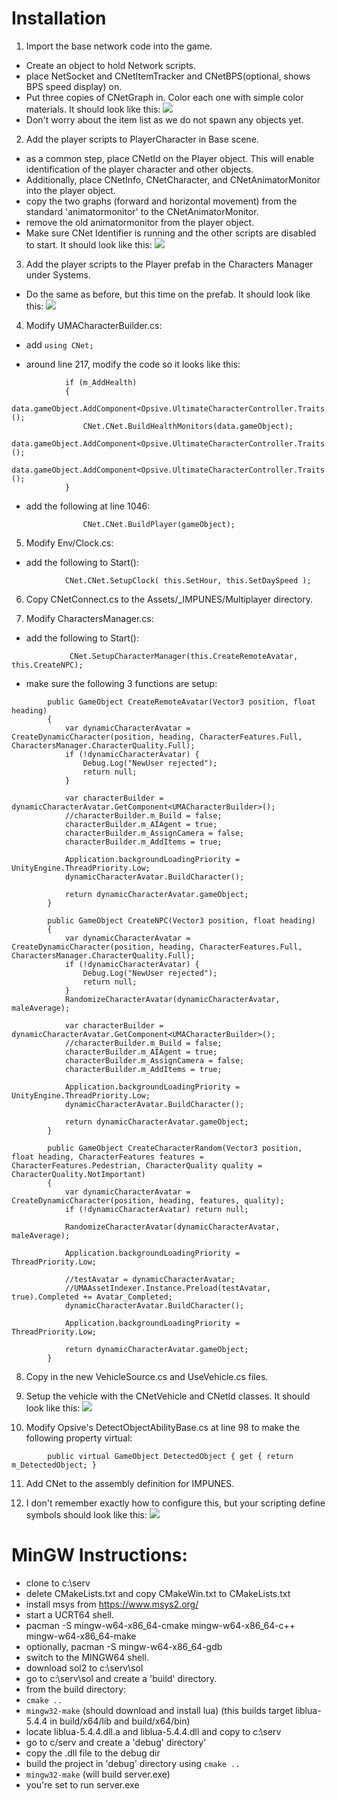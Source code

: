 # Installation

1. Import the base network code into the game.

- Create an object to hold Network scripts.
- place NetSocket and CNetItemTracker and CNetBPS(optional, shows BPS speed display) on.
- Put three copies of CNetGraph in. Color each one with simple color materials. It should look like this:
![](https://i.imgur.com/pkkqlQJ.png)
- Don't worry about the item list as we do not spawn any objects yet.

2. Add the player scripts to PlayerCharacter in Base scene.

- as a common step, place CNetId on the Player object. This will enable identification of the player character and other objects.
- Additionally, place CNetInfo, CNetCharacter, and CNetAnimatorMonitor into the player object.
- copy the two graphs (forward and horizontal movement) from the standard 'animatormonitor' to the CNetAnimatorMonitor.
- remove the old animatormonitor from the player object.
- Make sure CNet Identifier is running and the other scripts are disabled to start. It should look like this:
![](https://i.imgur.com/KzANWOE.png)

3. Add the player scripts to the Player prefab in the Characters Manager under Systems.

- Do the same as before, but this time on the prefab. It should look like this:
![](https://i.imgur.com/IY7YdPm.png)


4. Modify UMACharacterBuilder.cs:
- add `using CNet;`

- around line 217, modify the code so it looks like this:
```
            if (m_AddHealth)
            {
                data.gameObject.AddComponent<Opsive.UltimateCharacterController.Traits.AttributeManager>();
                CNet.CNet.BuildHealthMonitors(data.gameObject);
                data.gameObject.AddComponent<Opsive.UltimateCharacterController.Traits.CharacterHealth>();
                data.gameObject.AddComponent<Opsive.UltimateCharacterController.Traits.CharacterRespawner>();
            }
```

- add the following at line 1046:
```
                CNet.CNet.BuildPlayer(gameObject);
```

5. Modify Env/Clock.cs:
- add the following to Start():
```
            CNet.CNet.SetupClock( this.SetHour, this.SetDaySpeed );
```


6. Copy CNetConnect.cs to the Assets/_IMPUNES/Multiplayer directory.

7. Modify CharactersManager.cs:
- add the following to Start():
```
             CNet.SetupCharacterManager(this.CreateRemoteAvatar, this.CreateNPC);
```
- make sure the following 3 functions are setup:

```
        public GameObject CreateRemoteAvatar(Vector3 position, float heading)
        {
            var dynamicCharacterAvatar = CreateDynamicCharacter(position, heading, CharacterFeatures.Full, CharactersManager.CharacterQuality.Full);
            if (!dynamicCharacterAvatar) {
                Debug.Log("NewUser rejected");
                return null;
            }

            var characterBuilder = dynamicCharacterAvatar.GetComponent<UMACharacterBuilder>();
            //characterBuilder.m_Build = false;
            characterBuilder.m_AIAgent = true;
            characterBuilder.m_AssignCamera = false;
            characterBuilder.m_AddItems = true;

            Application.backgroundLoadingPriority = UnityEngine.ThreadPriority.Low;
            dynamicCharacterAvatar.BuildCharacter();

            return dynamicCharacterAvatar.gameObject;
        }

        public GameObject CreateNPC(Vector3 position, float heading)
        {
            var dynamicCharacterAvatar = CreateDynamicCharacter(position, heading, CharacterFeatures.Full, CharactersManager.CharacterQuality.Full);
            if (!dynamicCharacterAvatar) {
                Debug.Log("NewUser rejected");
                return null;
            }
            RandomizeCharacterAvatar(dynamicCharacterAvatar, maleAverage);

            var characterBuilder = dynamicCharacterAvatar.GetComponent<UMACharacterBuilder>();
            //characterBuilder.m_Build = false;
            characterBuilder.m_AIAgent = true;
            characterBuilder.m_AssignCamera = false;
            characterBuilder.m_AddItems = true;

            Application.backgroundLoadingPriority = UnityEngine.ThreadPriority.Low;
            dynamicCharacterAvatar.BuildCharacter();

            return dynamicCharacterAvatar.gameObject;
        }

        public GameObject CreateCharacterRandom(Vector3 position, float heading, CharacterFeatures features = CharacterFeatures.Pedestrian, CharacterQuality quality = CharacterQuality.NotImportant)
        {
            var dynamicCharacterAvatar = CreateDynamicCharacter(position, heading, features, quality);
            if (!dynamicCharacterAvatar) return null;

            RandomizeCharacterAvatar(dynamicCharacterAvatar, maleAverage);

            Application.backgroundLoadingPriority = ThreadPriority.Low;

            //testAvatar = dynamicCharacterAvatar;
            //UMAAssetIndexer.Instance.Preload(testAvatar, true).Completed += Avatar_Completed;
            dynamicCharacterAvatar.BuildCharacter();

            Application.backgroundLoadingPriority = ThreadPriority.Low;

            return dynamicCharacterAvatar.gameObject;
        }
```

8. Copy in the new VehicleSource.cs and UseVehicle.cs files.

9. Setup the vehicle with the CNetVehicle and CNetId classes. It should look like this:
![](https://i.imgur.com/qMH0wyA.png)


10. Modify Opsive's DetectObjectAbilityBase.cs at line 98 to make the following property virtual:
```
        public virtual GameObject DetectedObject { get { return m_DetectedObject; }
```

11. Add CNet to the assembly definition for IMPUNES.

12. I don't remember exactly how to configure this, but your scripting define symbols should look like this:
![](https://i.imgur.com/vXkrDkI.png)

# MinGW Instructions:

- clone to c:\serv
- delete CMakeLists.txt and copy CMakeWin.txt to CMakeLists.txt
- install msys from https://www.msys2.org/
- start a UCRT64 shell.
- pacman -S mingw-w64-x86_64-cmake mingw-w64-x86_64-c++ mingw-w64-x86_64-make
- optionally, pacman -S mingw-w64-x86_64-gdb
- switch to the MINGW64 shell.
- download sol2 to c:\serv\sol
- go to c:\serv\sol and create a 'build' directory.
- from the build directory:
- `cmake ..`
- `mingw32-make` (should download and install lua)
 (this builds target liblua-5.4.4 in build/x64/lib and build/x64/bin)
- locate liblua-5.4.4.dll.a and liblua-5.4.4.dll and copy to c:\serv
- go to c/serv and create a 'debug' directory'
- copy the .dll file to the debug dir
- build the project in 'debug' directory using `cmake ..`
- `mingw32-make` (will build server.exe)
- you're set to run server.exe

